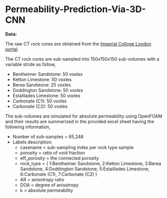 # Permeability-Prediction-Via-3D-CNN

**Data:**

The raw CT rock cores are obtained from the [Imperial Colloge London portal](https://www.imperial.ac.uk/earth-science/research/research-groups/pore-scale-modelling/micro-ct-images-and-networks/).

The CT rock cores are sub-sampled into 150x150x150 sub-volumes with a variable stride as follow,
  - Bentheimer Sandstone:  50 voxles 
  - Ketton Limestone:      50 voxles
  - Berea Sandstone:       25 voxles
  - Doddington Sandstone:  50 voxles 
  - Estaillades Limestone: 50 voxles
  - Carbonate (C1):        50 voxles
  - Carbonate (C2):        50 voxles


The sub-volumes are simulated for absolute permeability using OpenFOAM and their results are summerized in the provided excel sheet having the following information,

 - Number of sub-samples = 65,248
 - Labels description:
    - casename = sub-sampling index per rock type sample
    - porosity = ratio of void fraction
    - eff_porosity = the connected porosity
    - rock_type = {
                   1:Bentheimer Sandstone, 
                   2:Ketton Limestone, 
                   3:Berea Sandstone, 
                   4:Doddington Sandstone, 
                   5:Estaillades Limestone, 
                   6:Carbonate (C1), 
                   7:Carbonate (C2)
                   }
    - AR = anisotropy ratio
    - DOA = degree of anisotropy
    - k = absolute permeability
